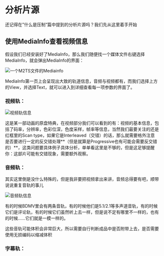 # 分析片源

还记得在”什么是压制“篇中提到的分析片源吗？我们先从这里着手开始

## 使用MediaInfo查看视频信息

假设我们已经安装好了MediaInfo，那么我们随便找一个媒体文件右键选择MediaInfo，就会弹出MediaInfo的界面：

![&#x4E00;&#x4E2A;M2TS&#x6587;&#x4EF6;&#x7684;Mediainfo](https://i.v2ex.co/YP5t51f0.png)

MediaInfo第一页上会呈现出大致的轨道信息，音频与视频都有，而我们选择上方的View，并选择Text，就可以进入到详细查看每一项参数的界面了。

### 视频轨：

![&#x89C6;&#x9891;&#x8F68;&#x4FE1;&#x606F;](https://i.v2ex.co/c9HR2Io7.png)

这是某一部动画的原盘特典，在视频部分我们可以看到的有：视频的基本信息，包括了码率，分辨率，色彩位深，色度采样，帧率等信息，当然我们最要关注的还是红框里的Scan type，如果它是Interleaved（交错）的话，那么就需要格外注意是否要进行一定的反交错处理**（但是就算是Progressive也有可能会需要反交错的）**，这类问题要具体例子具体分析，单单看这里是不够的，但是这足够提醒你：这部片可能有交错现象，需要额外观察。

### 音频轨：

其实这里倒是没什么特殊的，但是我非要把视频拿出来讲，音频总得要有吧，顺带说说重复音轨的事儿

![&#x97F3;&#x9891;&#x8F68;&#x4FE1;&#x606F;](https://i.v2ex.co/xxIgG1Co.png)

有的时候BDMV里会有两条音轨，有的时候他们是5.1/2.1等多声道音轨，有的时候它们是评论轨，有的时候它们虽然听上去一样，但是说不定有哪里不一样的，也有的时候……它们就是一模一样的。

这些音轨可能体积会非常巨大，所以需要自行判断成品中是否附带上去，是否需要使用无损编码以缩减体积

### 字幕轨：



